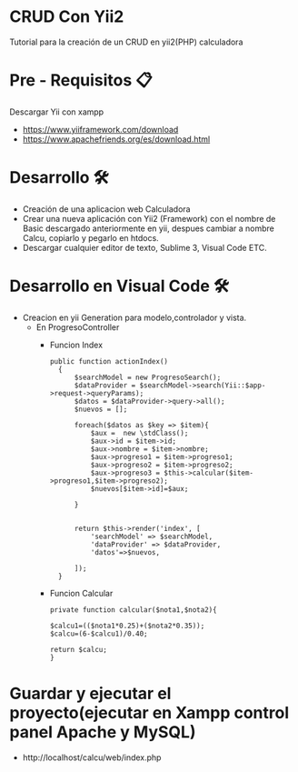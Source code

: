 # CRUD Con Yii2
Tutorial para la creación de un CRUD en yii2(PHP) calculadora

# Pre - Requisitos 📋
Descargar Yii con xampp
- https://www.yiiframework.com/download
- https://www.apachefriends.org/es/download.html

# Desarrollo 🛠️
- Creación de una aplicacion web Calculadora
- Crear una nueva aplicación con Yii2 (Framework) con el nombre de Basic descargado anteriormente en yii, despues cambiar a nombre Calcu, copiarlo y pegarlo en htdocs.
- Descargar cualquier editor de texto, Sublime 3, Visual Code ETC.

# Desarrollo en Visual Code 🛠️

- Creacion en yii Generation para modelo,controlador y vista.
  - En ProgresoController
    - Funcion Index
  
          public function actionIndex()
            {
                $searchModel = new ProgresoSearch();
                $dataProvider = $searchModel->search(Yii::$app->request->queryParams);
                $datos = $dataProvider->query->all();
                $nuevos = [];

                foreach($datos as $key => $item){
                    $aux =  new \stdClass();
                    $aux->id = $item->id;
                    $aux->nombre = $item->nombre;
                    $aux->progreso1 = $item->progreso1;
                    $aux->progreso2 = $item->progreso2;
                    $aux->progreso3 = $this->calcular($item->progreso1,$item->progreso2);
                    $nuevos[$item->id]=$aux;

                }


                return $this->render('index', [
                    'searchModel' => $searchModel,
                    'dataProvider' => $dataProvider,
                    'datos'=>$nuevos,

                ]);
            }
          
    - Funcion Calcular  
          
          private function calcular($nota1,$nota2){

          $calcu1=(($nota1*0.25)+($nota2*0.35));
          $calcu=(6-$calcu1)/0.40;

          return $calcu;
          }
          
          
# Guardar y ejecutar el proyecto(ejecutar en Xampp control panel Apache y MySQL)
 - http://localhost/calcu/web/index.php

          
      
